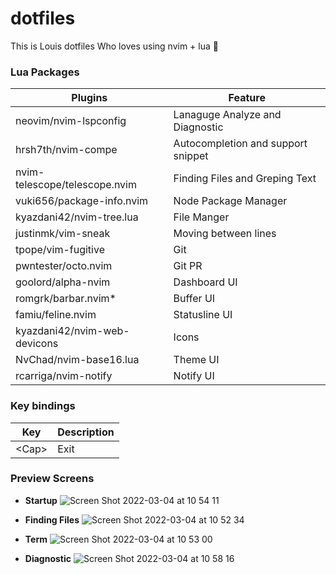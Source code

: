 # dotfiles

This is Louis dotfiles Who loves using nvim + lua  🚀 

### Lua Packages
| Plugins                 |         Feature                  |
| ----                    |          ----                    | 
| neovim/nvim-lspconfig   |  Lanaguge Analyze and Diagnostic |
| hrsh7th/nvim-compe | Autocompletion and support snippet |
| nvim-telescope/telescope.nvim | Finding Files and Greping Text |
| vuki656/package-info.nvim | Node Package Manager |
| kyazdani42/nvim-tree.lua | File Manger |
| justinmk/vim-sneak | Moving between lines |
| tpope/vim-fugitive | Git |
| pwntester/octo.nvim | Git PR |
| goolord/alpha-nvim | Dashboard UI |
| romgrk/barbar.nvim*     |  Buffer UI |
| famiu/feline.nvim | Statusline UI |
| kyazdani42/nvim-web-devicons | Icons |
| NvChad/nvim-base16.lua | Theme UI |
| rcarriga/nvim-notify | Notify UI |


### Key bindings
| Key | Description |
| --- | --- |
| \<Cap\> | Exit |

### Preview Screens
- **Startup** ![Screen Shot 2022-03-04 at 10 54 11](https://user-images.githubusercontent.com/40130936/156696312-bd68dcb2-695e-4724-9570-a4a6d05ad345.png)

- **Finding Files** ![Screen Shot 2022-03-04 at 10 52 34](https://user-images.githubusercontent.com/40130936/156696167-a894d91d-4376-4dc2-ac9a-099da815ff23.png)

- **Term** ![Screen Shot 2022-03-04 at 10 53 00](https://user-images.githubusercontent.com/40130936/156696209-9ac9c9d9-bcd4-4c50-a648-579d384e1a3b.png)

- **Diagnostic** ![Screen Shot 2022-03-04 at 10 58 16](https://user-images.githubusercontent.com/40130936/156696714-995b3479-dd88-4cee-bb9b-dacfe4933dc6.png)
